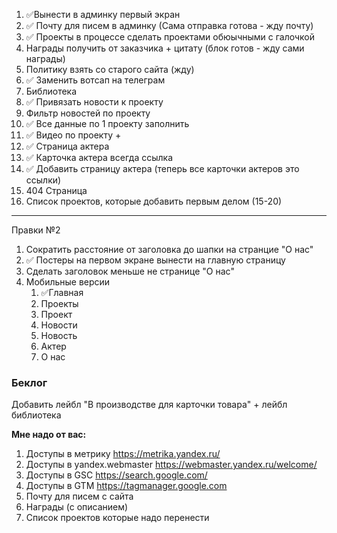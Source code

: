 1. ✅Вынести в админку первый экран
2. ✅ Почту для писем в админку (Сама отправка готова - жду почту)
3. ✅ Проекты в процессе сделать проектами обюычными с галочкой
4. Награды получить от заказчика + цитату (блок готов - жду сами награды)
5. Политику взять со старого сайта (жду)
6. ✅ Заменить вотсап на телеграм
7. Библиотека
8. ✅ Привязать новости к проекту
9. Фильтр новостей по проекту
10. ✅ Все данные по 1 проекту заполнить
11. ✅ Видео по проекту +
12. ✅ Страница актера
13. ✅ Карточка актера всегда ссылка
14. ✅ Добавить страницу актера (теперь все карточки актеров это ссылки)
15. 404 Страница
16. Список проектов, которые добавить первым делом (15-20)

---
Правки №2
1. Сократить расстояние от заголовка до шапки на странцие "О нас"
2. ✅ Постеры на первом экране вынести на главную страницу
3. Сделать заголовок меньше не странице "О нас"
4. Мобильные версии
	1. ✅Главная
	2. Проекты
	3. Проект
	4. Новости 
	5. Новость
	6. Актер
	7. О нас


### Беклог
Добавить лейбл "В производстве для карточки товара"  + лейбл библиотека

**Мне надо от вас:**
1. Доступы в метрику  https://metrika.yandex.ru/
2. Доступы в yandex.webmaster https://webmaster.yandex.ru/welcome/
3. Доступы в GSC https://search.google.com/
4. Доступы в GTM https://tagmanager.google.com
5. Почту для писем с сайта 
6. Награды (с описанием)
7. Список проектов которые надо перенести